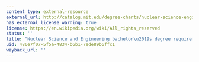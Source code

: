 ```yaml
---
content_type: external-resource
external_url: http://catalog.mit.edu/degree-charts/nuclear-science-engineering-course-22/
has_external_license_warning: true
license: https://en.wikipedia.org/wiki/All_rights_reserved
status: ''
title: "Nuclear Science and Engineering bachelor\u2019s degree requirements"
uid: 486e7f07-5f5a-4834-b6b1-7ede89b6ffc1
wayback_url: ''
---
```

